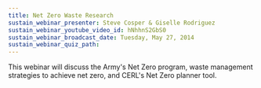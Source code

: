 ```yaml
---
title: Net Zero Waste Research
sustain_webinar_presenter: Steve Cosper & Giselle Rodriguez
sustain_webinar_youtube_video_id: hNhhnS2GbS0
sustain_webinar_broadcast_date: Tuesday, May 27, 2014
sustain_webinar_quiz_path:
---
```


This webinar will discuss the Army's Net Zero program, waste management strategies to achieve net zero, and CERL's Net Zero planner tool.
